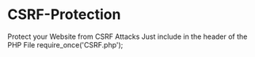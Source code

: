 # CSRF-Protection
Protect your Website from CSRF Attacks
Just include in the header of the PHP File require_once('CSRF.php');
